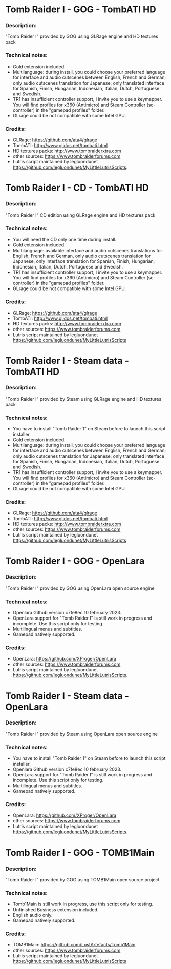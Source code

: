 # Tomb Raider I - GOG - TombATI HD
### Description:
"Tomb Raider I" provided by GOG using GLRage engine and HD textures pack
### Technical notes:
- Gold extension included.
- Multilanguage: during install, you could choose your preferred language for interface and audio cutscenes between English, French and German; only audio cutscenes translation for Japanese; only translated interface  for Spanish, Finish, Hungarian, Indonesian, Italian, Dutch, Portuguese and Swedish.
- TR1 has insufficient controller support, I invite you to use a keymapper. You will find profiles for x360 (Antimicro) and Steam Controller (sc-controller) in the "gamepad profiles" folder.
- GLrage could be not compatible with some Intel GPU.
### Credits:
- GLRage: https://github.com/ata4/glrage
- TombATI: http://www.glidos.net/tombati.html
- HD textures packs: http://www.tombraiderxtra.com
- other sources: https://www.tombraiderforums.com
- Lutris script maintained by legluondunet https://github.com/legluondunet/MyLittleLutrisScripts.


# Tomb Raider I - CD - TombATI HD
### Description:
"Tomb Raider I" CD edition using GLRage engine and HD textures pack
### Technical notes:
- You will need the CD only one time during install.
- Gold extension included.
- Multilanguage: available interface and audio cutscenes translations for English, French and German, only audio cutscenes translation for Japanese, only interface translation for Spanish, Finish, Hungarian, Indonesian, Italian, Dutch, Portuguese and Swedish.
- TR1 has insufficient controller support, I invite you to use a keymapper. You will find profiles for x360 (Antimicro) and Steam Controller (sc-controller) in the "gamepad profiles" folder.
- GLrage could be not compatible with some Intel GPU.
### Credits:
- GLRage: https://github.com/ata4/glrage
- TombATI: http://www.glidos.net/tombati.html
- HD textures packs: http://www.tombraiderxtra.com
- other sources: https://www.tombraiderforums.com
- Lutris script maintained by legluondunet https://github.com/legluondunet/MyLittleLutrisScripts


# Tomb Raider I - Steam data - TombATI HD
### Description:
"Tomb Raider I" provided by Steam using GLRage engine and HD textures pack
### Technical notes:
- You have to install "Tomb Raider 1" on Steam before to launch this script installer.
- Gold extension included.
- Multilanguage: during install, you could choose your preferred language for interface and audio cutscenes between English, French and German; only audio cutscenes translation for Japanese; only translated interface  for Spanish, Finish, Hungarian, Indonesian, Italian, Dutch, Portuguese and Swedish.
- TR1 has insufficient controller support, I invite you to use a keymapper. You will find profiles for x360 (Antimicro) and Steam Controller (sc-controller) in the "gamepad profiles" folder.
- GLrage could be not compatible with some Intel GPU.
### Credits:
- GLRage: https://github.com/ata4/glrage
- TombATI: http://www.glidos.net/tombati.html
- HD textures packs: http://www.tombraiderxtra.com
- other sources: https://www.tombraiderforums.com
- Lutris script maintained by legluondunet https://github.com/legluondunet/MyLittleLutrisScripts


# Tomb Raider I - GOG - OpenLara
### Description:
"Tomb Raider I" provided by GOG using OpenLara open source engine
### Technical notes:
- Openlara Github version c7fe8ec 10 february 2023.
- OpenLara support for "Tomb Raider I" is still work in progress and incomplete. Use this script only for testing.
- Multilingual menus and subtitles.
- Gamepad natively supported.
### Credits:
- OpenLara: https://github.com/XProger/OpenLara
- other sources: https://www.tombraiderforums.com
- Lutris script maintained by legluondunet https://github.com/legluondunet/MyLittleLutrisScripts.


# Tomb Raider I - Steam data - OpenLara
### Description:
"Tomb Raider I" provided by Steam using OpenLara open source engine
### Technical notes:
- You have to install "Tomb Raider 1" on Steam before to launch this script installer.
- Openlara Github version c7fe8ec 10 february 2023.
- OpenLara support for "Tomb Raider I" is still work in progress and incomplete. Use this script only for testing.
- Multilingual menus and subtitles.
- Gamepad natively supported.
### Credits:
- OpenLara: https://github.com/XProger/OpenLara
- other sources: https://www.tombraiderforums.com
- Lutris script maintained by legluondunet https://github.com/legluondunet/MyLittleLutrisScripts.

# Tomb Raider I - GOG - TOMB1Main
### Description:
"Tomb Raider I" provided by GOG using TOMB1Main open source project
### Technical notes:
- Tomb1Main is still work in progress, use this script only for testing.
- Unfinished Business extension included.
- English audio only.
- Gamepad natively supported.
### Credits:
- TOMB1Main: https://github.com/LostArtefacts/Tomb1Main
- other sources: https://www.tombraiderforums.com
- Lutris script maintained by legluondunet https://github.com/legluondunet/MyLittleLutrisScripts
